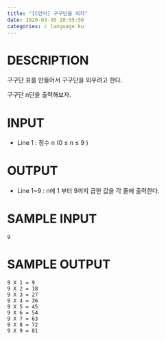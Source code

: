 ```yaml
---
title: "[C언어] 구구단을 외자"
date: 2020-03-30 20:55:50
categories: c_language ku
---
```


# DESCRIPTION
구구단 표를 만들어서 구구단을 외우려고 한다.

구구단 n단을 출력해보자.

# INPUT
* Line 1 : 정수 n (0 ≤ n ≤ 9 )

# OUTPUT
* Line 1~9 : n에 1 부터 9까지 곱한 값을 각 줄에 출력한다.

# SAMPLE INPUT
```
9
```

# SAMPLE OUTPUT
```
9 X 1 = 9
9 X 2 = 18
9 X 3 = 27
9 X 4 = 36
9 X 5 = 45
9 X 6 = 54
9 X 7 = 63
9 X 8 = 72
9 X 9 = 81
```

<script src="https://gist.github.com/DetegiCE/b2d68dd796885edc6683bcdcdcf415a2.js"></script>
